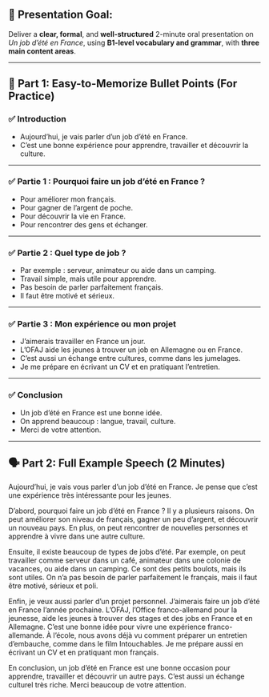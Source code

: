## 🎯 **Presentation Goal:**

Deliver a **clear, formal**, and **well-structured** 2-minute oral presentation
on _Un job d’été en France_, using **B1-level vocabulary and grammar**, with
**three main content areas**.

---

## 🧠 **Part 1: Easy-to-Memorize Bullet Points (For Practice)**

### ✅ Introduction

- Aujourd’hui, je vais parler d’un job d’été en France.
- C’est une bonne expérience pour apprendre, travailler et découvrir la culture.

---

### ✅ Partie 1 : Pourquoi faire un job d’été en France ?

- Pour améliorer mon français.
- Pour gagner de l’argent de poche.
- Pour découvrir la vie en France.
- Pour rencontrer des gens et échanger.

---

### ✅ Partie 2 : Quel type de job ?

- Par exemple : serveur, animateur ou aide dans un camping.
- Travail simple, mais utile pour apprendre.
- Pas besoin de parler parfaitement français.
- Il faut être motivé et sérieux.

---

### ✅ Partie 3 : Mon expérience ou mon projet

- J’aimerais travailler en France un jour.
- L’OFAJ aide les jeunes à trouver un job en Allemagne ou en France.
- C’est aussi un échange entre cultures, comme dans les jumelages.
- Je me prépare en écrivant un CV et en pratiquant l’entretien.

---

### ✅ Conclusion

- Un job d’été en France est une bonne idée.
- On apprend beaucoup : langue, travail, culture.
- Merci de votre attention.

---

## 🗣️ **Part 2: Full Example Speech (2 Minutes)**

Aujourd’hui, je vais vous parler d’un job d’été en France. Je pense que c’est
une expérience très intéressante pour les jeunes.

D’abord, pourquoi faire un job d’été en France ? Il y a plusieurs raisons. On
peut améliorer son niveau de français, gagner un peu d’argent, et découvrir un
nouveau pays. En plus, on peut rencontrer de nouvelles personnes et apprendre à
vivre dans une autre culture.

Ensuite, il existe beaucoup de types de jobs d’été. Par exemple, on peut
travailler comme serveur dans un café, animateur dans une colonie de vacances,
ou aide dans un camping. Ce sont des petits boulots, mais ils sont utiles. On
n’a pas besoin de parler parfaitement le français, mais il faut être motivé,
sérieux et poli.

Enfin, je veux aussi parler d’un projet personnel. J’aimerais faire un job d’été
en France l’année prochaine. L’OFAJ, l’Office franco-allemand pour la jeunesse,
aide les jeunes à trouver des stages et des jobs en France et en Allemagne.
C’est une bonne idée pour vivre une expérience franco-allemande. À l’école, nous
avons déjà vu comment préparer un entretien d’embauche, comme dans le film
Intouchables. Je me prépare aussi en écrivant un CV et en pratiquant mon
français.

En conclusion, un job d’été en France est une bonne occasion pour apprendre,
travailler et découvrir un autre pays. C’est aussi un échange culturel très
riche. Merci beaucoup de votre attention.
